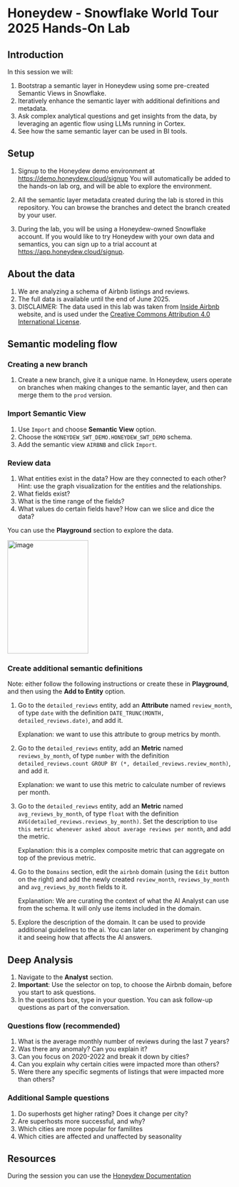 # Honeydew - Snowflake World Tour 2025 Hands-On Lab

## Introduction

In this session we will:
1. Bootstrap a semantic layer in Honeydew using some pre-created Semantic Views in Snowflake.
2. Iteratively enhance the semantic layer with additional definitions and metadata.
3. Ask complex analytical questions and get insights from the data, by leveraging an agentic flow using LLMs running in Cortex.
4. See how the same semantic layer can be used in BI tools.

## Setup

1. Signup to the Honeydew demo environment at https://demo.honeydew.cloud/signup
   You will automatically be added to the hands-on lab org, and will be able to explore the environment.
   
2. All the semantic layer metadata created during the lab is stored in this repository.
   You can browse the branches and detect the branch created by your user.

3. During the lab, you will be using a Honeydew-owned Snowflake account.
   If you would like to try Honeydew with your own data and semantics,
   you can sign up to a trial account at https://app.honeydew.cloud/signup.

## About the data

1. We are analyzing a schema of Airbnb listings and reviews.
2. The full data is available until the end of June 2025.
3. DISCLAIMER:
   The data used in this lab was taken from [Inside Airbnb](https://insideairbnb.com/) website, and is used under the    [Creative Commons Attribution 4.0 International License](https://creativecommons.org/licenses/by/4.0/).


## Semantic modeling flow

### Creating a new branch

1. Create a new branch, give it a unique name.
   In Honeydew, users operate on branches when making changes to the semantic layer, and then can merge them to the `prod` version.

### Import Semantic View

1. Use `Import` and choose **Semantic View** option.
1. Choose the `HONEYDEW_SWT_DEMO.HONEYDEW_SWT_DEMO` schema.
1. Add the semantic view `AIRBNB` and click `Import`.

### Review data
1. What entities exist in the data? How are they connected to each other?
   Hint: use the graph visualization for the entities and the relationships.
3. What fields exist?
4. What is the time range of the fields?
5. What values do certain fields have? How can we slice and dice the data?

You can use the **Playground** section to explore the data.

<img width="181" height="254" alt="image" src="https://github.com/user-attachments/assets/e25155b3-c59f-4435-bcde-6d9848449683" />


### Create additional semantic definitions

Note: either follow the following instructions or create these in **Playground**, and then using the **Add to Entity** option.

1. Go to the `detailed_reviews` entity, add an **Attribute** named `review_month`, of type `date`
   with the definition `DATE_TRUNC(MONTH, detailed_reviews.date)`, and add it.

   Explanation: we want to use this attribute to group metrics by month.
   
1. Go to the `detailed_reviews` entity, add an **Metric** named `reviews_by_month`, of type `number`
   with the definition `detailed_reviews.count GROUP BY (*, detailed_reviews.review_month)`, and add it.

   Explanation: we want to use this metric to calculate number of reviews per month.
   
1. Go to the `detailed_reviews` entity, add an **Metric** named `avg_reviews_by_month`, of type `float`
   with the definition `AVG(detailed_reviews.reviews_by_month)`.
   Set the description to `Use this metric whenever asked about average reviews per month`, and add the metric.

   Explanation: this is a complex composite metric that can aggregate on top of the previous metric.
     
1. Go to the `Domains` section, edit the `airbnb` domain (using the `Edit` button on the right)
   and add the newly created `review_month`, `reviews_by_month` and `avg_reviews_by_month` fields to it.

   Explanation: We are curating the context of what the AI Analyst can use from the schema.
   It will only use items included in the domain.

1. Explore the description of the domain. It can be used to provide additional guidelines to the ai.
   You can later on experiment by changing it and seeing how that affects the AI answers.
   
## Deep Analysis

1. Navigate to the **Analyst** section.
1. **Important**: Use the selector on top, to choose the Airbnb domain, before you start to ask questions.
1. In the questions box, type in your question. You can ask follow-up questions as part of the conversation.

### Questions flow (recommended)

1. What is the average monthly number of reviews during the last 7 years?
2. Was there any anomaly? Can you explain it?
3. Can you focus on 2020-2022 and break it down by cities?
4. Can you explain why certain cities were impacted more than others?
5. Were there any specific segments of listings that were impacted more than others?


### Additional Sample questions

1. Do superhosts get higher rating? Does it change per city?
2. Are superhosts more successful, and why?
3. Which cities are more popular for familites
4. Which cities are affected and unaffected by seasonality
 

## Resources

During the session you can use the [Honeydew Documentation](https://honeydew.ai/docs/introduction)
